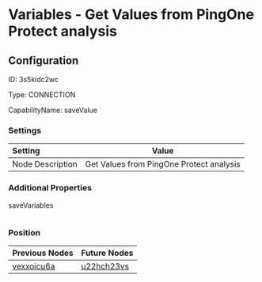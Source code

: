# Variables - Get Values from PingOne Protect analysis
## Configuration
ID:  3s5kidc2wc

Type: CONNECTION 

CapabilityName: saveValue

### Settings
| Setting | Value  |
| :------------------------ | ---------------------------------------- |
| Node Description | Get Values from PingOne Protect analysis | 
 




### Additional Properties
saveVariables
 ```json 

```




### Position
| Previous Nodes | Future Nodes |
| :------------- | ------------ |
| [vexxoicu6a](./vexxoicu6a.md) | [u22hch23vs](./u22hch23vs.md) |